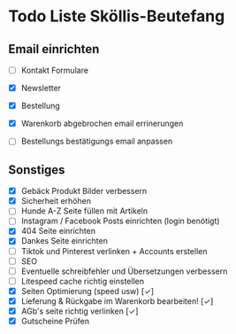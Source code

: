 # Todo Liste Sköllis-Beutefang

**Email einrichten**
---
- [ ] Kontakt Formulare
- [x] Newsletter
- [x] Bestellung
- [x] Warenkorb abgebrochen email errinerungen
- [ ] Bestellungs bestätigungs email anpassen 



**Sonstiges**
---
- [x] Gebäck Produkt Bilder verbessern
- [x] Sicherheit erhöhen
- [ ] Hunde A-Z Seite füllen mit Artikeln
- [ ] Instagram / Facebook Posts einrichten (login benötigt)
- [x] 404 Seite einrichten
- [x] Dankes Seite einrichten
- [ ] Tiktok und Pinterest verlinken + Accounts erstellen
- [ ] SEO 
- [ ] Eventuelle schreibfehler und Übersetzungen verbessern
- [ ] Litespeed cache richtig einstellen
- [x] Seiten Optimierung (speed usw) [✓]
- [x] Lieferung & Rückgabe im Warenkorb bearbeiten! [✓]
- [x] AGb's seite richtig verlinken [✓]
- [x] Gutscheine Prüfen
